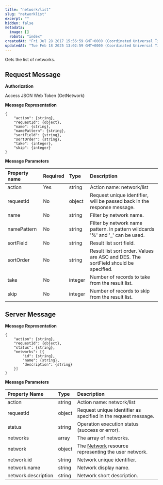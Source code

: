 ```yaml
---
title: "network/list"
slug: "networklist"
excerpt: ""
hidden: false
metadata: 
  image: []
  robots: "index"
createdAt: "Fri Jul 28 2017 15:56:59 GMT+0000 (Coordinated Universal Time)"
updatedAt: "Tue Feb 18 2025 13:02:59 GMT+0000 (Coordinated Universal Time)"
---
```

Gets the list of networks.

## Request Message

**Authorization**

Access JSON Web Token (GetNetwork)

**Message Representation**

```text
{
    "action": {string},
    "requestId": {object},
    "name": {string},
    "namePattern": {string},
    "sortField": {string},
    "sortOrder": {string},
    "take": {integer},
    "skip": {integer}
}
```

**Message Parameters**

| Property name | Required | Type    | Description                                                                        |
| :------------ | :------- | :------ | :--------------------------------------------------------------------------------- |
| action        | Yes      | string  | Action name: network/list                                                          |
| requestId     | No       | object  | Request unique identifier, will be passed back in the response message.            |
| name          | No       | string  | Filter by network name.                                                            |
| namePattern   | No       | string  | Filter by network name pattern. In pattern wildcards '%' and '\_' can be used.     |
| sortField     | No       | string  | Result list sort field.                                                            |
| sortOrder     | No       | string  | Result list sort order. Values are ASC and DES. The sortField should be specified. |
| take          | No       | integer | Number of records to take from the result list.                                    |
| skip          | No       | integer | Number of records to skip from the result list.                                    |

## Server Message

**Message Representation**

```text
{
    "action": {string},
    "requestId": {object},
    "status": {string},
    "networks": [{
        "id": {string},
        "name": {string},
        "description": {string}
    }]
}
```

**Message Parameters**

| Property Name       | Type   | Description                                                          |
| :------------------ | :----- | :------------------------------------------------------------------- |
| action              | string | Action name: network/list                                            |
| requestId           | object | Request unique identifier as specified in the request message.       |
| status              | string | Operation execution status (success or error).                       |
| networks            | array  | The array of networks.                                               |
| network             | object | The [Network](doc:network)   resource representing the user network. |
| network.id          | string | Network unique identifier.                                           |
| network.name        | string | Network display name.                                                |
| network.description | string | Network short description.                                           |
